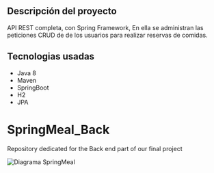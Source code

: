 ## Descripción del proyecto
API REST completa,   con   Spring Framework, 
En ella se administran las peticiones CRUD de de los usuarios para realizar reservas de comidas.

## Tecnologias usadas
- Java 8
- Maven
- SpringBoot
- H2
- JPA

# SpringMeal_Back
Repository dedicated for the Back end part of our final project

![Diagrama SpringMeal](https://user-images.githubusercontent.com/100615218/235081472-24a7d46a-bb63-486b-bb15-07adab1f4374.png)
